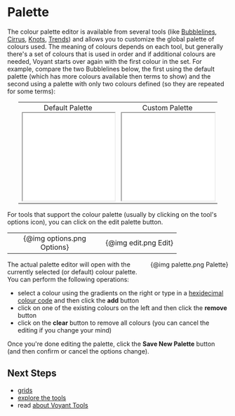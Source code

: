 # Palette

The colour palette editor is available from several tools (like [Bubblelines](#!/guide/bubblelines), [Cirrus](#!/guide/cirrus), [Knots](#!/guide/knots), [Trends](#!/guide/trends)) and allows you to customize the global palette of colours used. The meaning of colours depends on each tool, but generally there's a set of colours that is used in order and if additional colours are needed, Voyant starts over again with the first colour in the set. For example, compare the two Bubblelines below, the first using the default palette (which has more colours available then terms to show) and the second using a palette with only two colours defined (so they are repeated for some terms):

<table style="width: 90%; margin-left: auto; margin-right: auto;"><tr><td style="text-align: center;">Default Palette<br /><iframe src="../tool/Bubblelines/?corpus=austen" style="width: 100%; height: 200px; margin-left: auto; margin-right: auto;"></iframe></td><td style="text-align: center;">Custom Palette<br /><iframe src="../tool/Bubblelines/?corpus=austen&palette=%5B%5B0,0,255%5D,%5B51,197,51%5D%5D" style="width: 100%; height: 200px; margin-left: auto; margin-right: auto;"></iframe></td></tr></table>

For tools that support the colour palette (usually by clicking on the tool's options icon), you can click on the edit palette button.

<table width="100%"><tr>
<td align="center"><div style="max-width: 200px">{@img options.png Options}</div></td>
<td align="center"><div style="max-width: 400px">{@img edit.png Edit}</div></td>
</tr></table>

<div style="float: right; margin-left: 1em; margin-bottom: 1em; max-width: 400px;">{@img palette.png Palette}</div> The actual palette editor will open with the currently selected (or default) colour palette. You can perform the following operations:

* select a colour using the gradients on the right or type in a [hexidecimal colour code](https://en.wikipedia.org/wiki/Web_colors#Hex_triplet) and then click the **add** button
* click on one of the existing colours on the left and then click the **remove** button
* click on the **clear** button to remove all colours (you can cancel the editing if you change your mind)

Once you're done editing the palette, click the **Save New Palette** button (and then confirm or cancel the options change).

## Next Steps

* [grids](#!/guide/grids)
* [explore the tools](#!/guide/tools)
* read [about Voyant Tools](#!/guide/about)
